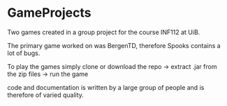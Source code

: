 # GameProjects
Two games created in a group project for the course INF112 at UiB.

The primary game worked on was BergenTD, therefore Spooks contains a lot of bugs. 

To play the games simply clone or download the repo -> extract .jar from  the zip files -> run the game 

code and documentation is written by a large group of people and is therefore of varied quality.

